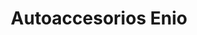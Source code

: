 ---
title: "Autoaccesorios Enio"
url: /barcelona/autoaccesorios-enio/
shop: piezas de automóviles
---